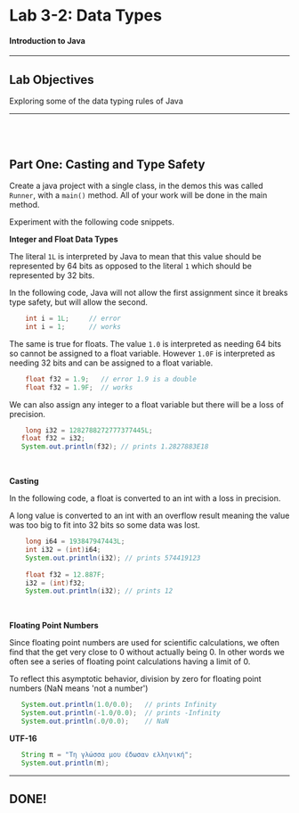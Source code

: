 # Lab 3-2: Data Types
#### Introduction to Java
---
## Lab Objectives

Exploring some of the data typing rules of Java

---
<br/>
<br/>

## Part One: Casting and Type Safety

Create a java project with a single class, in the demos this was called `Runner`, with a `main()` method. All of your work will be done in the main method.

Experiment with the following code snippets.

**Integer and Float Data Types**

The literal `1L` is interpreted by Java to mean that this value should be represented by 64 bits as opposed to the literal `1` which should be represented by 32 bits.  

In the following code, Java will not allow the first assignment since it breaks type safety, but will allow the second.

```java
    int i = 1L;     // error
    int i = 1;      // works
```
The same is true for floats. The value `1.0` is interpreted as needing 64 bits so cannot be assigned to a float variable. However `1.0F` is interpreted as needing 32 bits and can be assigned to a float variable.

```java
    float f32 = 1.9;   // error 1.9 is a double
    float f32 = 1.9F;  // works  
```

We can also assign any integer to a float variable but there will be a loss of precision.

```java
    long i32 = 1282788272777377445L;
   float f32 = i32;
   System.out.println(f32); // prints 1.2827883E18
```
<br/>

**Casting**

In the following code, a float is converted to an int with a loss in precision.

A long value is converted to an int with an overflow result meaning the value was too big to fit into 32 bits so some data was lost.

```java
    long i64 = 193847947443L;
    int i32 = (int)i64;
    System.out.println(i32); // prints 574419123
    
    float f32 = 12.887F;
    i32 = (int)f32;
    System.out.println(i32); // prints 12
```
<br/>


**Floating Point Numbers**

Since floating point numbers are used for scientific calculations, we often find that the get very close to 0 without actually being 0. In other words we often see a series of floating point calculations having a limit of 0.

To reflect this asymptotic behavior, division by zero for floating point numbers (NaN means 'not a number')

```java
   System.out.println(1.0/0.0);   // prints Infinity 
   System.out.println(-1.0/0.0);  // prints -Infinity
   System.out.println(.0/0.0);    // NaN  
```
**UTF-16**

```java 
   String π = "Τη γλώσσα μου έδωσαν ελληνική";
   System.out.println(π);
```

---
## DONE!
